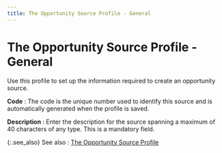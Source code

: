 ```yaml
---
title: The Opportunity Source Profile - General
---
```


# The Opportunity Source Profile - General


Use this profile to set up the information required to create an opportunity  source.


**Code**
: The code is the unique number used to identify this  source and is automatically generated when the profile is saved.


**Description**
: Enter the description for the source spanning a  maximum of 40 characters of any type. This is a mandatory field.


{:.see_also}
See also
: [The  Opportunity Source Profile]({{site.sp_baseurl}}/opportunity-management/sources-of-opportunities/the_opportunity_source_profile.html)
